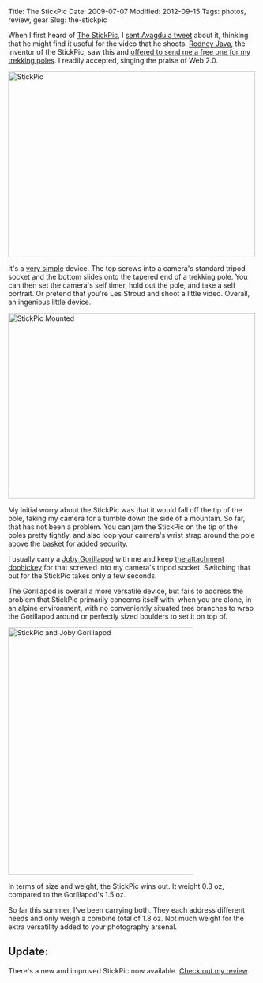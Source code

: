 Title: The StickPic
Date: 2009-07-07
Modified: 2012-09-15
Tags: photos, review, gear
Slug: the-stickpic

When I first heard of <a href="http://www.thestickpic.com/">The StickPic</a>, I <a href="http://twitter.com/pigmonkey/status/2013035600">sent Avagdu a tweet</a> about it, thinking that he might find it useful for the video that he shoots. <a href="http://twitter.com/rodneyjava">Rodney Java</a>, the inventor of the StickPic, saw this and <a href="http://pig-monkey.com/2009/04/01/gear-list/#comment-36346">offered to send me a free one for my trekking poles</a>. I readily accepted, singing the praise of Web 2.0.

<!--more-->

<a href="http://www.flickr.com/photos/pigmonkey/3699689968/" title="StickPic by Pig Monkey, on Flickr"><img src="http://farm3.static.flickr.com/2432/3699689968_80e448d4f3.jpg" width="500" height="375" alt="StickPic" /></a>

It's a <a href="http://www.thestickpic.com/Step%20by%20step%20StickPic%20directions.html">very simple</a> device. The top screws into a camera's standard tripod socket and the bottom slides onto the tapered end of a trekking pole. You can then set the camera's self timer, hold out the pole, and take a self portrait. Or pretend that you're Les Stroud and shoot a little video. Overall, an ingenious little device.

<a href="http://www.flickr.com/photos/pigmonkey/3698905073/" title="StickPic Mounted by Pig Monkey, on Flickr"><img src="http://farm3.static.flickr.com/2448/3698905073_bc48307da3.jpg" width="500" height="375" alt="StickPic Mounted" /></a>

My initial worry about the StickPic was that it would fall off the tip of the pole, taking my camera for a tumble down the side of a mountain. So far, that has not been a problem. You can jam the StickPic on the tip of the poles pretty tightly, and also loop your camera's wrist strap around the pole above the basket for added security.

I usually carry a <a href="http://joby.com/products/gorillapod/original/">Joby Gorillapod</a> with me and keep <a href="http://www.flickr.com/photos/pigmonkey/3698885805/">the attachment doohickey</a> for that screwed into my camera's tripod socket. Switching that out for the StickPic takes only a few seconds.

The Gorillapod is overall a more versatile device, but fails to address the problem that StickPic primarily concerns itself with: when you are alone, in an alpine environment, with no conveniently situated tree branches to wrap the Gorillapod around or perfectly sized boulders to set it on top of.

<a href="http://www.flickr.com/photos/pigmonkey/3698894259/" title="StickPic and Joby Gorillapod by Pig Monkey, on Flickr"><img src="http://farm3.static.flickr.com/2498/3698894259_360590040b.jpg" width="375" height="500" alt="StickPic and Joby Gorillapod" /></a>

In terms of size and weight, the StickPic wins out. It weight 0.3 oz, compared to the Gorillapod's 1.5 oz.

So far this summer, I've been carrying both. They each address different needs and only weigh a combine total of 1.8 oz. Not much weight for the extra versatility added to your photography arsenal.

<h2>Update:</h2>
There's a new and improved StickPic now available. <a href="http://pig-monkey.com/2010/01/06/the-new-stickpic/">Check out my review</a>.

